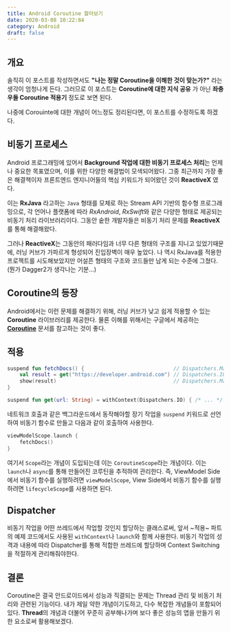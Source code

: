 ```yaml
---
title: Android Coroutine 핧아보기
date: 2020-03-08 10:22:84
category: Android
draft: false
---
```


## 개요

솔직히 이 포스트를 작성하면서도 **"나는 정말 Coroutine을 이해한 것이 맞는가?"** 라는 생각이 엄청나게 든다. 그러므로 이 포스트는 **Coroutine에 대한 지식 공유** 가 아닌 **좌충우돌 Coroutine 적용기** 정도로 보면 된다.

나중에 Corouinte에 대한 개념이 어느정도 정리된다면, 이 포스트를 수정하도록 하겠다.

## 비동기 프로세스

Android 프로그래밍에 있어서 **Background 작업에 대한 비동기 프로세스 처리**는 언제나 중요한 목표였으며, 이를 위한 다양한 해결법이 모색되어왔다. 그중 최근까지 가장 좋은 해결책이자 프론트엔드 엔지니어들의 핵심 키워드가 되어왔던 것이 **ReactiveX** 였다.

이는 **RxJava** 라고하는 `Java` 형태를 모체로 하는 Stream API 기반의 함수형 프로그래밍으로, 각 언어나 플랫폼에 따라 *RxAndroid*, *RxSwift*와 같은 다양한 형태로 제공되는 비동기 처리 라이브러리이다. 그동안 숱한 개발자들은 비동기 처리 문제를 **ReactiveX** 를 통해 해결해왔다.

그러나 **ReactiveX**는 그동안의 패러다임과 너무 다른 형태의 구조를 지니고 있었기때문에, 러닝 커브가 가파르게 형성되어 진입장벽이 매우 높았다. 나 역시 RxJava를 적용한 프로젝트를 시도해보았지만 어설픈 형태의 구조와 코드들만 남게 되는 수준에 그쳤다. (뭔가 Dagger2가 생각나는 기분...)

## Coroutine의 등장

Android에서는 이런 문제를 해결하기 위해, 러닝 커브가 낮고 쉽게 적용할 수 있는 **Coroutine** 라이브러리를 제공한다. 물론 이해를 위해서는 구글에서 제공하는 **[Coroutine](https://developer.android.com/kotlin/coroutines?hl=ko)** 문서를 참고하는 것이 좋다.

## 적용

```kotlin
suspend fun fetchDocs() {                             // Dispatchers.Main
    val result = get("https://developer.android.com") // Dispatchers.IO for `get`
    show(result)                                      // Dispatchers.Main
}

suspend fun get(url: String) = withContext(Dispatchers.IO) { /* ... */ }
```

네트워크 호출과 같은 백그라운드에서 동작해야할 장기 작업을 `suspend` 키워드로 선언하여 비동기 함수로 만들고 다음과 같이 호출하여 사용한다.

```kotlin
viewModelScope.launch {
    fetchDocs()
}
```

여기서 `Scope`라는 개념이 도입되는데 이는 `CoroutineScope`라는 개념이다. 이는 `launch`나 `async`를 통해 만들어진 코루틴을 추적하여 관리한다.
즉, ViewModel Side에서 비동기 함수를 실행하려면 `viewModelScope`, View Side에서 비동기 함수를 실행하려면 `lifecycleScope`를 사용하면 된다.

## Dispatcher

비동기 작업을 어떤 쓰레드에서 작업할 것인지 할당하는 클래스로써, 앞서 ~적용~ 파트의 예제 코드에서도 사용된 `withContext`나 `launch`와 함께 사용한다. 비동기 작업의 성격과 내용에 따라 Dispatcher를 통해 적합한 쓰레드에 할당하며 Context Switching을 적절하게 관리해줘야한다.

## 결론

Coroutine은 결국 안드로이드에서 성능과 직결되는 문제는 Thread 관리 및 비동기 처리와 관련된 기능이다. 내가 제일 약한 개념이기도하고, 다수 복잡한 개념들이 포함되어있다. **Thread**의 개념과 더불어 꾸준히 공부해나가며 보다 좋은 성능의 앱을 만들기 위한 요소로써 활용해보겠다.